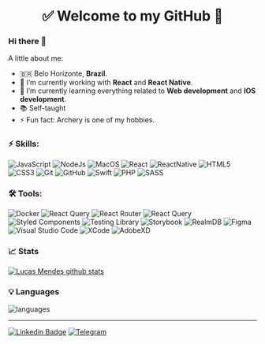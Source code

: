 <h1 align="center"> 
	✅ Welcome to my GitHub 🚀
</h1>

### Hi there 👋

<!--
**gb8may/gb8may** is a ✨ _special_ ✨ repository because its `README.md` (this file) appears on your GitHub profile.
-->

A little about me:

- 🇧🇷 Belo Horizonte, **Brazil**.
- 🔭 I’m currently working with **React** and **React Native**.
- 🌱 I’m currently learning everything related to **Web development** and **IOS development**.
- 📚 Self-taught
- ⚡ Fun fact: Archery is one of my hobbies.

### ⚡ Skills:

![JavaScript](https://img.shields.io/badge/-JavaScript-FCC624?&logo=nodedotjs&logoColor=FFFFFF) ![NodeJs](https://img.shields.io/badge/-NodeJS-4EAA25?&logo=nodedotjs&logoColor=FFFFFF) ![MacOS](https://img.shields.io/badge/-Mac-2496ED?&logo=apple&logoColor=FFFFFF) ![React](https://img.shields.io/badge/-React-326CE5?&logo=react&logoColor=white)
  ![ReactNative](https://img.shields.io/badge/-ReactNative-3EAAAF?&logo=react&logoColor=white) ![HTML5](https://img.shields.io/badge/-HTML5-red?&logo=HTML5&logoColor=white) ![CSS3](https://img.shields.io/badge/-CSS3-0075A8?&logo=CSS3&logoColor=white) ![Git](https://img.shields.io/badge/-Git-F05032?&logo=git&logoColor=FFFFFF) ![GitHub](https://img.shields.io/badge/-GitHub-181717?&logo=GitHub&logoColor=FFFFFF)
  ![Swift](https://img.shields.io/badge/-Swift-F05032?&logo=Swift&logoColor=FFFFFF)
  ![PHP](https://img.shields.io/badge/-PHP-632CA6?&logo=PHP&logoColor=FFFFFF)
  ![SASS](https://img.shields.io/badge/-Sass-CC6699?&logo=sass&logoColor=FFFFFF)


### 🛠 Tools:


![Docker](https://img.shields.io/badge/-Docker-2496ED?&logo=docker&logoColor=FFFFFF) ![React Query](https://img.shields.io/badge/-ReactQuery-FF4154?&logo=ReactTable&logoColor=FFFFFF) ![React Router](https://img.shields.io/badge/-ReactRouter-D24939?&logo=ReactRouter&logoColor=FFFFFF) ![React Query](https://img.shields.io/badge/-ReactQuery-3EAAAF?&logo=ReactTable&logoColor=FFFFFF) ![Styled Components](https://img.shields.io/badge/-StyledComponents-DB7093?&logo=styled-components&logoColor=FFFFFF) ![Testing Library](https://img.shields.io/badge/-TestingLibrary-E33332?&logo=TestingLibrary&logoColor=FFFFFF) ![Storybook](https://img.shields.io/badge/-Storybook-FF4785?&logo=storybook&logoColor=FFFFFF) ![RealmDB](https://img.shields.io/badge/-RealmDB-39477F?&logo=realm&logoColor=FFFFFF) ![Figma](https://img.shields.io/badge/-Figma-F24E1E?&logo=figma&logoColor=FFFFFF) ![Visual Studio Code](https://img.shields.io/badge/-VSCode-0075A8?&logo=VisualStudioCode&logoColor=FFFFFF) ![XCode](https://img.shields.io/badge/-XCode-147EFB?&logo=xcode&logoColor=FFFFFF) ![AdobeXD](https://img.shields.io/badge/-AdobeXD-FF61F6?&logo=adobeXD&logoColor=FFFFFF)

### 📈 Stats

[![Lucas Mendes github stats](https://github-readme-stats.vercel.app/api?username=lucasluca&theme=cobalt&show_icons=true)](https://github.com/gb8may/github-readme-stats)

### 💡 Languages

![languages](https://github-readme-stats.vercel.app/api/top-langs/?username=lucasluca&hide=scss&layout=compact&theme=cobalt&title_color=2ED3EA)

<hr>

[![Linkedin Badge](https://img.shields.io/badge/-LinkedIn-blue?style=flat-square&logo=Linkedin&logoColor=white&link=https://www.linkedin.com/in/lucas-augustus)](https://www.linkedin.com/in/lucas-augustus)
[![Telegram](https://img.shields.io/badge/-Telegram-26A5E4?&logo=telegram&logoColor=FFFFFF)](https://web.telegram.org/#/im?p=@lucasaugustus)
